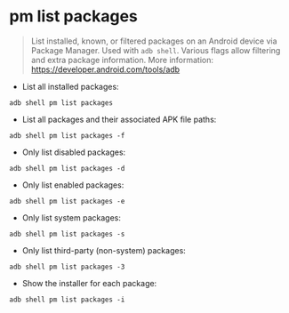 # pm list packages

> List installed, known, or filtered packages on an Android device via Package Manager.
> Used with `adb shell`. Various flags allow filtering and extra package information.
> More information: <https://developer.android.com/tools/adb>

- List all installed packages:

`adb shell pm list packages`

- List all packages and their associated APK file paths:

`adb shell pm list packages -f`

- Only list disabled packages:

`adb shell pm list packages -d`

- Only list enabled packages:

`adb shell pm list packages -e`

- Only list system packages:

`adb shell pm list packages -s`

- Only list third-party (non-system) packages:

`adb shell pm list packages -3`

- Show the installer for each package:

`adb shell pm list packages -i`
